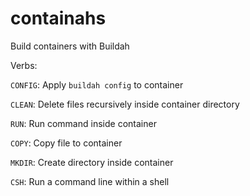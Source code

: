 # containahs

Build containers with Buildah

Verbs:

`CONFIG`: Apply `buildah config` to container

`CLEAN`: Delete files recursively inside container directory

`RUN`: Run command inside container

`COPY`: Copy file to container

`MKDIR`: Create directory inside container

`CSH`: Run a command line within a shell

